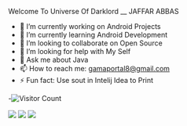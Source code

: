 Welcome To Universe Of Darklord __ JAFFAR ABBAS

- 🔭 I’m currently working on Android Projects
- 🌱 I’m currently learning Android Development
- 👯 I’m looking to collaborate on Open Source 
- 🤔 I’m looking for help with My Self
- 💬 Ask me about Java
- 📫 How to reach me: gamaportal8@gmail.com
- ⚡ Fun fact: Use sout in Intelij Idea to Print 

-![Visitor Count](https://profile-counter.glitch.me/{jaffarabbas}/count.svg)

<!-- ![Anurag's GitHub stats](https://github-readme-stats.vercel.app/api?username=jaffarabbas&show_icons=true&theme=radical)  [![Top Langs](https://github-readme-stats.vercel.app/api/top-langs/?username=jaffarabbas&layout=compact)](https://github.com/anuraghazra/github-readme-stats)[![jaffarabbas's wakatime stats](https://github-readme-stats.vercel.app/api/wakatime?jaffarabbas=willianrod)](https://github.com/jaffar/jaffarabbas) -->

 

<a>
  <img align="center" src="https://github-readme-stats.vercel.app/api?username=jaffarabbas&show_icons=true&theme=radical" />
</a>
<a>
  <img align="center" src="https://github-readme-stats.vercel.app/api/top-langs/?username=jaffarabbas&layout=compact" />
</a>
<a>
  <img align="center" src="https://github-readme-stats.vercel.app/api/wakatime?jaffarabbas=willianrod" />
</a>



